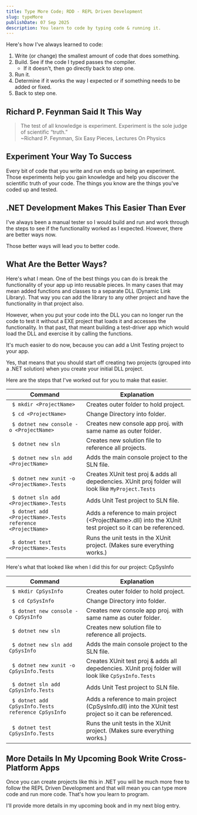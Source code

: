 ```yaml
---
title: Type More Code; RDD - REPL Driven Development 
slug: typeMore 
publishDate: 07 Sep 2025
description: You learn to code by typing code & running it. 
---
```

<!-- Open Graph -->
<meta property="og:title" content="Type More Code: RDD - REPL Driven Development" />
<meta property="og:description" content="You learn to code by typing code & running it" />
<meta property="og:image" content="https://allos.dev/assets/allosDevLogo-1.webp?v=3"  />
<meta property="og:url" content="https://allos.dev/blog/typeMore" />
<meta property="og:type" content="article" />

<!-- Twitter Card -->
<meta name="twitter:card" content="summary_large_image" />
<meta name="twitter:title" content="Type More Code: RDD - REPL Driven Development") />
<meta name="twitter:description" content="You learn to code by typing code & running it." />
<meta name="twitter:image" content="https://allos.dev/assets/allosDevLogo-1.webp?v=3" />

Here's how I've always learned to code:
1. Write (or change) the smallest amount of code that does something.
2. Build.  See if the code I typed passes the compiler.
   - If it doesn't, then go directly back to step one.
3. Run it.
4. Determine if it works the way I expected or if something needs to be added or fixed.
5. Back to step one.

## Richard P. Feynman Said It This Way
<blockquote>The test of all knowledge is experiment. Experiment is the sole judge of scientific “truth.”
<br>~Richard P. Feynman, Six Easy Pieces, Lectures On Physics</blockquote>

## Experiment Your Way To Success
Every bit of code that you write and run ends up being an experiment.  Those experiments help you gain knowledge and help you discover the scientific truth of your code.  The things you know are the things you've coded up and tested.

## .NET Development Makes This Easier Than Ever
I've always been a manual tester so I would build and run and work through the steps to see if the functionality worked as I expected.  However, there are better ways now.

Those better ways will lead you to better code.

## What Are the Better Ways?
Here's what I mean.  One of the best things you can do is break the functionality of your app up into reusable pieces.  In many cases that may mean added functions and classes to a separate DLL (Dynamic Link Library).  That way you can add the library to any other project and have the functionality in that project also.

However, when you put your code into the DLL you can no longer run the code to test it without a EXE project that loads it and accesses the functionality.  In that past, that meant building a test-driver app which would load the DLL and exercise it by calling the functions.

It's much easier to do now, because you can add a Unit Testing project to your app.

Yes, that means that you should start off creating two projects (grouped into a .NET solution) when you create your initial DLL project.

Here are the steps that I've worked out for you to make that easier.

|       Command                                |                  Explanation              |
|----------------------------------------------|-------------------------------------------|
|<code> $ mkdir &lt;ProjectName&gt; </code> | Creates outer folder to hold project.      |
|<code> $ cd &lt;ProjectName&gt; </code>    | Change Directory into folder.              |
|<code> $ dotnet new console -o &lt;ProjectName&gt; </code> | Creates new console app proj. with same name as outer folder. |
|<code> $ dotnet new sln </code> | Creates new solution file to reference all projects.      |
|<code> $ dotnet new sln add &lt;ProjectName&gt; </code> | Adds the main console project to the SLN file.|
|<code> $ dotnet new xunit -o &lt;ProjectName&gt;.Tests </code> | Creates XUnit test proj &amp; adds all depedencies. XUnit proj folder will look like `MyProject.Tests` |
|<code> $ dotnet sln add &lt;ProjectName&gt;.Tests </code> | Adds Unit Test project to SLN file. |
|<code> $ dotnet add &lt;ProjectName&gt;.Tests reference &lt;ProjectName&gt; </code> | Adds a reference to main project (&lt;ProjectName&gt;.dll) into the XUnit test project so it can be referenced.      |
|<code> $ dotnet test &lt;ProjectName&gt;.Tests </code> | Runs the unit tests in the XUnit project. (Makes sure everything works.) |

Here's what that looked like when I did this for our project: CpSysInfo

|       Command                                |                  Explanation              |
|----------------------------------------------|-------------------------------------------|
|<code> $ mkdir CpSysInfo </code> | Creates outer folder to hold project.      |
|<code> $ cd CpSysInfo </code>    | Change Directory into folder.              |
|<code> $ dotnet new console -o CpSysInfo </code> | Creates new console app proj. with same name as outer folder. |
|<code> $ dotnet new sln </code> | Creates new solution file to reference all projects.      |
|<code> $ dotnet new sln add CpSysInfo </code> | Adds the main console project to the SLN file.|
|<code> $ dotnet new xunit -o CpSysInfo.Tests </code> | Creates XUnit test proj &amp; adds all depedencies. XUnit proj folder will look like `CpSysInfo.Tests` |
|<code> $ dotnet sln add CpSysInfo.Tests </code> | Adds Unit Test project to SLN file. |
|<code> $ dotnet add CpSysInfo.Tests reference CpSysInfo </code> | Adds a reference to main project (CpSysInfo.dll) into the XUnit test project so it can be referenced.      |
|<code> $ dotnet test CpSysInfo.Tests </code> | Runs the unit tests in the XUnit project. (Makes sure everything works.) |

## More Details In My Upcoming Book Write Cross-Platform Apps
Once you can create projects like this in .NET you will be much more free to follow the REPL Driven Development and that will mean you can type more code and run more code.  That's how you learn to program.

I'll provide more details in my upcoming book and in my next blog entry.
